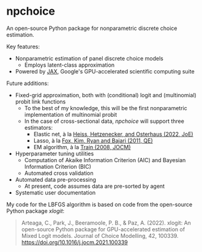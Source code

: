 # npchoice
An open-source Python package for nonparametric discrete choice estimation. 

Key features:
* Nonparametric estimation of panel discrete choice models
    - Employs latent-class approximation 
* Powered by [JAX](jax.readthedocs.io), Google's GPU-accelerated scientific computing suite

Future additions:
* Fixed-grid approximation, both with (conditional) logit and (multinomial) probit link functions
    - To the best of my knowledge, this will be the first nonparametric implementation of multinomial probit
    - In the case of cross-sectional data, <i>npchoice</i> will support three estimators:
        * Elastic net, à la [Heiss, Hetzenecker, and Osterhaus (2022, JoE)](https://doi.org/10.1016/j.jeconom.2020.11.010)
        * Lasso, à la [Fox, Kim, Ryan and Bajari (2011, QE)](https://doi.org/10.3982/QE49)
        * EM algorithm, à la [Train (2008, JOCM)](https://doi.org/10.1016/S1755-5345(13)70022-8)
* Hyperparameter tuning utilities 
    - Computation of Akaike Information Criterion (AIC) and Bayesian Information Criterion (BIC)
    - Automated cross validation
* Automated data pre-processing 
    - At present, code assumes data are pre-sorted by agent 
* Systematic user documentation

My code for the LBFGS algorithm is based on code from the open-source Python package <i>xlogit</i>:

> Arteaga, C., Park, J., Beeramoole, P. B., & Paz, A. (2022). xlogit: An open-source Python package for GPU-accelerated estimation of Mixed Logit models. Journal of Choice Modelling, 42, 100339. https://doi.org/10.1016/j.jocm.2021.100339
